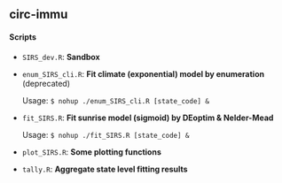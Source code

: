 ## circ-immu

#### Scripts

* `SIRS_dev.R`: __Sandbox__

* `enum_SIRS_cli.R`: __Fit climate (exponential) model by enumeration__ (deprecated)

    Usage: `$ nohup ./enum_SIRS_cli.R [state_code] &`

* `fit_SIRS.R`: __Fit sunrise model (sigmoid) by DEoptim & Nelder-Mead__

    Usage: `$ nohup ./fit_SIRS.R [state_code] &`

* `plot_SIRS.R`: __Some plotting functions__

* `tally.R`: __Aggregate state level fitting results__